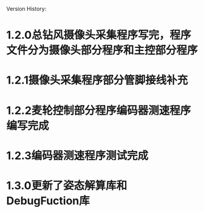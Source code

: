 Version History:
# 1.2.0总钻风摄像头采集程序写完，程序文件分为摄像头部分程序和主控部分程序
# 1.2.1摄像头采集程序部分管脚接线补充
# 1.2.2麦轮控制部分程序编码器测速程序编写完成
# 1.2.3编码器测速程序测试完成
# 1.3.0更新了姿态解算库和DebugFuction库